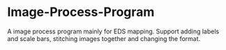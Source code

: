 # Image-Process-Program
A image process program mainly for EDS mapping. Support adding labels and scale bars, stitching images together and changing the format. 

